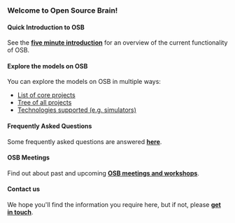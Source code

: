 ### Welcome to Open Source Brain!

#### Quick Introduction to OSB

See the <b><a href="http://www.opensourcebrain.org/docs#Five_Minute_Introduction" onclick="javascript:function(event){ enableDocSection($(this).attr('href')); if(window.history.pushState) {window.history.pushState(null, null, $(this).attr('href'));} event.preventDefault(); }">five minute introduction</a></b> for an overview of the current functionality of OSB.

#### Explore the models on OSB

You can explore the models on OSB in multiple ways:

- [List of core projects](http://www.opensourcebrain.org/projects)
- [Tree of all projects](http://www.opensourcebrain.org/projects#cells)
- [Technologies supported (e.g. simulators)](http://www.opensourcebrain.org/projects#technology)

#### Frequently Asked Questions

Some frequently asked questions are answered <b><a href="http://www.opensourcebrain.org/docs#FAQ" onclick="javascript:function(event){ enableDocSection($(this).attr('href')); if(window.history.pushState) {window.history.pushState(null, null, $(this).attr('href'));} event.preventDefault(); }">here</a></b>.


#### OSB Meetings

Find out about past and upcoming <b><a href="http://www.opensourcebrain.org/docs#Meetings" onclick="javascript:function(event){ enableDocSection($(this).attr('href')); if(window.history.pushState) {window.history.pushState(null, null, $(this).attr('href'));} event.preventDefault(); }">OSB meetings and workshops</a></b>. 


#### Contact us

We hope you'll find the information you require here, but if not, please <b><a href="http://www.opensourcebrain.org/docs#How_To_Contact_Us" onclick="javascript:function(event){ enableDocSection($(this).attr('href')); if(window.history.pushState) {window.history.pushState(null, null, $(this).attr('href'));} event.preventDefault(); }">get in touch</a></b>.
